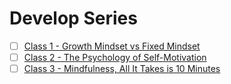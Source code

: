 # Develop Series

- [ ] [Class 1 - Growth Mindset vs Fixed Mindset](https://youtu.be/M1CHPnZfFmU)
- [ ] [Class 2 - The Psychology of Self-Motivation](https://www.youtube.com/watch?v=7sxpKhIbr0E)
- [ ] [Class 3 - Mindfulness, All It Takes is 10 Minutes](https://youtu.be/qzR62JJCMBQ)
<!-- - [ ] [Class 4 - something](url) -->
<!-- - [ ] [Class 4 - something](url) -->

<!-- ! video height/width ratio = 1.777 ---- width="655" height="368" -->
<!-- TODO Add Intriguing Follow-up Questions -->